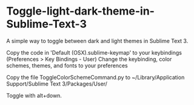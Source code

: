 # Toggle-light-dark-theme-in-Sublime-Text-3

A simple way to toggle between dark and light themes in Sublime Text 3.

Copy the code in 'Default (OSX).sublime-keymap' to your keybindings (Preferences > Key Bindings - User)
Change the keybinding, color schemes, themes, and fonts to your preferences

Copy the file ToggleColorSchemeCommand.py to ~/Library/Application Support/Sublime Text 3/Packages/User/

Toggle with alt+down. 
